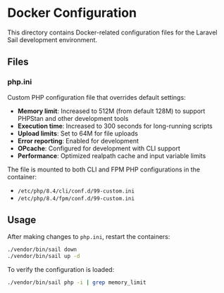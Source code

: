 # Docker Configuration

This directory contains Docker-related configuration files for the Laravel Sail development environment.

## Files

### php.ini
Custom PHP configuration file that overrides default settings:

- **Memory limit**: Increased to 512M (from default 128M) to support PHPStan and other development tools
- **Execution time**: Increased to 300 seconds for long-running scripts
- **Upload limits**: Set to 64M for file uploads
- **Error reporting**: Enabled for development
- **OPcache**: Configured for development with CLI support
- **Performance**: Optimized realpath cache and input variable limits

The file is mounted to both CLI and FPM PHP configurations in the container:
- `/etc/php/8.4/cli/conf.d/99-custom.ini`
- `/etc/php/8.4/fpm/conf.d/99-custom.ini`

## Usage

After making changes to `php.ini`, restart the containers:

```bash
./vendor/bin/sail down
./vendor/bin/sail up -d
```

To verify the configuration is loaded:

```bash
./vendor/bin/sail php -i | grep memory_limit
``` 